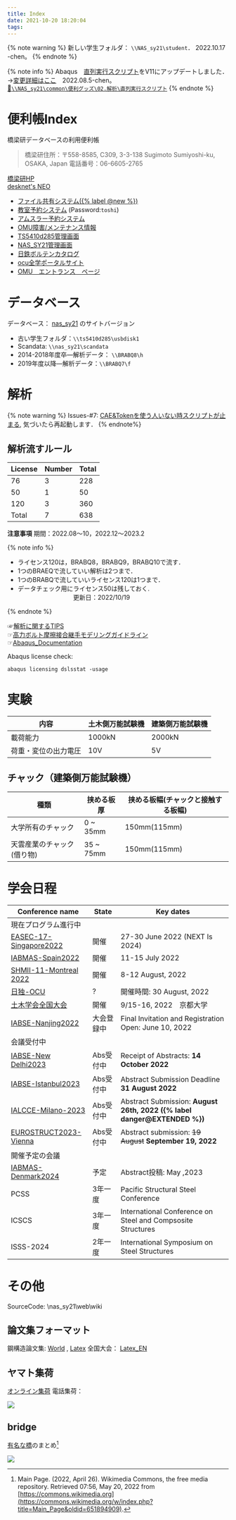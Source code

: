```yaml
---
title: Index
date: 2021-10-20 18:20:04
tags:
---
```


{% note warning %}
<i class="fas fa-cog fa-spin"></i> 新しい学生フォルダ： `\\NAS_sy21\student`．  2022.10.17 -chen。
{% endnote %}

{% note info %}
Abaqus　[直列実行スクリプト](file://nas_sy21/common/%E4%BE%BF%E5%88%A9%E3%82%B0%E3%83%83%E3%82%BA/02.%E8%A7%A3%E6%9E%90/%E7%9B%B4%E5%88%97%E5%AE%9F%E8%A1%8C%E3%82%B9%E3%82%AF%E3%83%AA%E3%83%97%E3%83%88/)をV11にアップデートしました．→[変更詳細はここ](https://github.com/ChenYu-K/Data-Processing/releases/tag/Abaqus-serial-execution-script)　2022.08.5-chen。  
[📁`\\NAS_sy21\common\便利グッズ\02.解析\直列実行スクリプト`](http://10.108.51.13:5000/index.cgi?launchApp=SYNO.SDS.App.FileStation3.Instance&launchParam=openfile%3D%252Fcommon%252F%25E4%25BE%25BF%25E5%2588%25A9%25E3%2582%25B0%25E3%2583%2583%25E3%2582%25BA%252F02.%25E8%25A7%25A3%25E6%259E%2590%252F%25E7%259B%25B4%25E5%2588%2597%25E5%25AE%259F%25E8%25A1%258C%25E3%2582%25B9%25E3%2582%25AF%25E3%2583%25AA%25E3%2583%2597%25E3%2583%2588%252F)
{% endnote %}



# 便利帳Index
橋梁研データベースの利用便利帳

> 橋梁研住所：〒558-8585, C309, 3-3-138 Sugimoto Sumiyoshi-ku, OSAKA, Japan
電話番号：06-6605-2765

<i class="fas fa-home" style="color: #339af0;"></i> [橋梁研HP](http://brdg.civil.eng.osaka-cu.ac.jp/index.html)  
<i class="fas fa-dove" style="color: #057bce;"></i>[desknet's NEO](https://bridge-ocu.dn-cloud.com/cgi-bin/dneo/dneo.cgi?cmd=schindex#cmd=schmonth&date=20211104&id=7)  

- <i class="far fa-folder-open"></i> [ファイル共有システム({% label @new %})](https://www.bridge-omu.com/nextcloud/index.php/apps/files/?dir=/&fileid=144)
- <i class="fas fa-school"></i> [教室予約システム](https://www.r326.com/b/main.aspx?g=rMSqVK3523reGnQ80)  (Password:`toshi`)
- <i class="fas fa-cog"></i> [アムスラー予約システム](https://www.r326.com/b/main.aspx?g=8YB015ird1oUonNH1)
- <i class="fas fa-plug"></i> [OMU障害/メンテナンス情報](https://e.omu.ac.jp/announce/)
- <i class="fas fa-server"></i> [TS5410d285管理画面](http://10.108.51.9/login.html)
- <i class="fas fa-server"></i> [NAS_SY21管理画面](http://10.108.51.13:5000/)
- <i class="fas fa-hammer"></i> [日鉄ボルテンカタログ](http://www.bolten.co.jp/products/product)
- <i class="fas fa-university"></i> [ocu全学ポータルサイト](https://www.portal.osaka-cu.ac.jp/ja/)
- <i class="fas fa-university"></i> [OMU　エントランス　ページ](https://e.omu.ac.jp/)


# データベース

データベース：
 [nas_sy21](http://10.108.51.13:7000/) のサイトバージョン  
- 古い学生フォルダ：`\\ts5410d285\usbdisk1`  
- Scandata: `\\nas_sy21\scandata`  
- 2014-2018年度卒―解析データ： `\\BRABQ8\h`  
- 2019年度以降―解析データ：`\\BRABQ7\f`  

# 解析  

<script>

var num = Math.random()*100;
pic3='/images/licensestatus.png';


document.write("<p> <img src=/images/caelisence.png?"+num+" width='80%'/></p>");
document.write("<p> <img src=/images/lisence.png?"+num+" width='80%'/></p>");
document.write("<p> <img src=/images/licensestatus.png?"+num+" width='60%'/></p>");

</script>

{% note warning %}
Issues-#7: [CAE&Tokenを使う人いない時スクリプトが止まる](https://github.com/ChenYu-K/Data-Processing/issues/7), 気づいたら再起動します．
{% endnote%}

## 解析流すルール

|License|Number|Total|
|---|---|---|
76| 3| 228|
50| 1| 50|
120| 3| 360|
Total|7|638|

**注意事項**
期間：2022.08～10，2022.12～2023.2

{% note info %}

- ライセンス120は，BRABQ8，BRABQ9，BRABQ10で流す．  
- 1つのBRAEQで流していい解析は2つまで．  
- 1つのBRABQで流していいライセンス120は1つまで．  
- データチェック用にライセンス50は残しておく.   
      　　　　　　　　　更新日：2022/10/19  
               
{% endnote %}


☞[解析に関するTIPS](/2021/10/30/abaqus-tips/)  
☞[高力ボルト摩擦接合継手モデリングガイドライン](https://cdn.jsdelivr.net/gh/ChenYu-K/brwiki@master/source/doc/BMR_V1.pdf)  
☞[Abaqus_Documentation](https://help.3ds.com/2020/English/DSSIMULIA_Established/SIMULIA_Established_FrontmatterMap/sim-r-DSDocAbaqus.htm?ContextScope=all)  

Abaqus license check:
```txt
abaqus licensing dslsstat -usage
```

# 実験

|内容|土木側万能試験機|建築側万能試験機|
|----|--|--------|
|載荷能力|1000kN|2000kN|
|荷重・変位の出力電圧|10V|5V|


## チャック（建築側万能試験機）

|種類|挟める板厚|挟める板幅(チャックと接触する板幅)|
|----|--|--------|
|大学所有のチャック|0 ~ 35mm|150mm(115mm)|
|天雲産業のチャック(借り物)|35 ~ 75mm|150mm(115mm)|


# 学会日程

|Conference name|State|Key dates|
|----|--|--------|
|現在プログラム進行中|||
|[EASEC-17-Singapore2022](https://easec-17.org/)|開催|27-30 June 2022   (NEXT Is 2024)|
|[IABMAS-Spain2022](https://congress.cimne.com/iabmas2022/frontal/dates.asp)|開催|11-15 July 2022|
|[SHMII-11-Montreal 2022](https://sites.events.concordia.ca/sites/shmii/en/shmii-11-montreal-2022/)|開催| 8-12 August, 2022|
|[日独-OCU]()|?| 開催時間: 30 August, 2022 |
|[土木学会全国大会](https://zenkokutaikai.jsce.or.jp/2022/)|開催|9/15-16, 2022　京都大学|
|[IABSE-Nanjing2022](https://iabse.org/Events/Nanjing-2022/Technical-Programme)|大会登録中| Final Invitation and Registration Open: June 10, 2022|
|会議受付中|||
|[IABSE-New Delhi2023](https://iabse.org/Events/New-Delhi-2023/Technical-Programme)|Abs受付中|Receipt of Abstracts: **14 October 2022**|
|[IABSE-Istanbul2023](https://iabse.org/Events/Istanbul-2023/Technical-Programme)|Abs受付中|Abstract Submission Deadline **31 August 2022**|
|[IALCCE-Milano-2023](https://ialcce2023.org/)|Abs受付中|Abstract Submission: **August 26th, 2022 ({% label danger@EXTENDED %})**|
|[EUROSTRUCT2023-Vienna](https://eurostruct.org/eurostruct-2023/)|Abs受付中|Abstract submission: ~~19 August~~ **September 19, 2022**|
|開催予定の会議|||
|[IABMAS-Denmark2024](http://www.f.waseda.jp/akiyama617/rIABMAS/conference.html)|予定|Abstract投稿: May ,2023|
|PCSS|3年一度|Pacific Structural Steel Conference|
|ICSCS|3年一度|International Conference on Steel and Compsosite Structures|
|ISSS-2024|2年一度|International Symposium on Steel Structures |

# その他

SourceCode: \\nas_sy21\web\wiki  

## 論文集フォーマット


鋼構造論文集: [World](http://www.jssc.or.jp/thesis/pdf/20170816_format.doc) , [Latex](https://www.overleaf.com/8722586165tzsngqbcgykt)
全国大会： [Latex_EN](https://www.overleaf.com/7598323662xrtdgdhmvysy)

## ヤマト集荷

[オンライン集荷](https://shuka.kuronekoyamato.co.jp/shuka_req/TopAction_doInit.action?portal=top&ref=portal_A1c%3D)
電話集荷：　

![](/pic/yamato.png)

## bridge

[有名な橋](https://upload.wikimedia.org/wikipedia/commons/3/37/Comparison_of_notable_bridges_SMIL.svg)のまとめ[^1]

![](https://upload.wikimedia.org/wikipedia/commons/3/37/Comparison_of_notable_bridges_SMIL.svg)



[^1]: Main Page. (2022, April 26). Wikimedia Commons, the free media repository. Retrieved 07:56, May 20, 2022 from [https://commons.wikimedia.org](https://commons.wikimedia.org/w/index.php?title=Main_Page&oldid=651894909).

